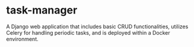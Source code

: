 # task-manager
A Django web application that includes basic CRUD functionalities, utilizes Celery for handling periodic tasks, and is deployed within a Docker environment.
